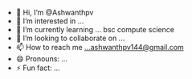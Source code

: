 - 👋 Hi, I’m @Ashwanthpv
- 👀 I’m interested in ...
- 🌱 I’m currently learning ... bsc compute science
- 💞️ I’m looking to collaborate on ...
- 📫 How to reach me ...ashwanthpv144@gmail.com
- 😄 Pronouns: ...
- ⚡ Fun fact: ...

<!---
Ashwanthpv/Ashwanthpv is a ✨ special ✨ repository because its `README.md` (this file) appears on your GitHub profile.
You can click the Preview link to take a look at your changes.
--->
